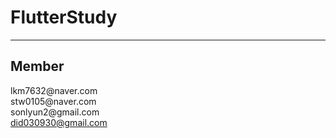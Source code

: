 # FlutterStudy
<hr>
<h2>Member</h2>
<body>
<a href="lkm7632@naver.com"></a>lkm7632@naver.com <br>
<a href="stw0105@naver.com "></a> stw0105@naver.com <br>
<a href="sonlyun2@gmail.com "></a> sonlyun2@gmail.com <br>
<a href="did030930@gmail.com ">did030930@gmail.com</a> 
</body>

